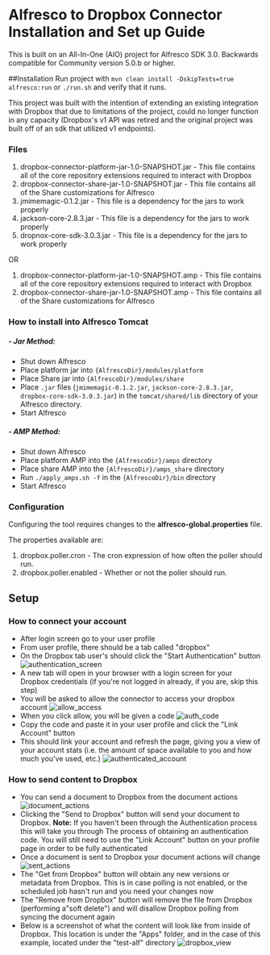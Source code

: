 # Alfresco to Dropbox Connector Installation and Set up Guide


This is built on an All-In-One (AIO) project for Alfresco SDK 3.0.  Backwards compatible for Community version 5.0.b or higher. 

##Installation
Run project with `mvn clean install -DskipTests=true alfresco:run` or `./run.sh` and verify that it runs.

This project was built with the intention of extending an existing
 integration with Dropbox that due to limitations of the project, 
 could no longer function in any capacity (Dropbox's v1 API 
 was retired and the original project was built off of an sdk that utilized v1 endpoints). 
 
### Files
 
 1. dropbox-connector-platform-jar-1.0-SNAPSHOT.jar - This file contains all of the core repository extensions required to interact with Dropbox  
 2. dropbox-connector-share-jar-1.0-SNAPSHOT.jar  - This file contains all of the Share customizations for Alfresco  
 3. jmimemagic-0.1.2.jar - This file is a dependency for the jars to work properly  
 4. jackson-core-2.8.3.jar - This file is a dependency for the jars to work properly  
 5. dropnox-core-sdk-3.0.3.jar - This file is a dependency for the jars to work properly  
 
 OR  
 1. dropbox-connector-platform-jar-1.0-SNAPSHOT.amp - This file contains all of the core repository extensions required to interact with Dropbox
 2. dropbox-connector-share-jar-1.0-SNAPSHOT.amp - This file contains all of the Share customizations for Alfresco
 
### How to install into Alfresco Tomcat

  ##### - Jar Method:
   * Shut down Alfresco
   * Place platform jar into `{AlfrescoDir}/modules/platform`
   * Place Share jar into `{AlfrescoDir}/modules/share`
   * Place `.jar` files
    (`jmimemagic-0.1.2.jar`, `jackson-core-2.8.3.jar`, `dropbox-core-sdk-3.0.3.jar`)
      in the `tomcat/shared/lib` directory of your Alfresco directory.
   * Start Alfresco
  
  ##### - AMP Method:
   * Shut down Alfresco 
   * Place platform AMP into the `{AlfrescoDir}/amps` directory
   * Place share AMP into the `{AlfrescoDir}/amps_share` directory
   * Run `./apply_amps.sh -f` in the `{AlfrescoDir}/bin` directory
   * Start Alfresco
   
### Configuration

Configuring the tool requires changes to the **alfresco-global.properties** file.

The properties available are:

 1. dropbox.poller.cron - The cron expression of how often the poller should run.
 2. dropbox.poller.enabled - Whether or not the poller should run.

## Setup   
### How to connect your account

 * After login screen go to your user profile
 * From user profile, there should be a tab called "dropbox"
 * On the Dropbox tab user's should click the "Start Authentication" button
 ![authentication_screen](AuthenticationScreen.png "Authentication Screen")
 * A new tab will open in your browser with a login screen for your Dropbox credentials
  (if you're not logged in already, if you are, skip this step)
 * You will be asked to allow the connector to access your dropbox account
 ![allow_access](AuthConfirmation.png "Allow Access")
 * When you click allow, you will be given a code
 ![auth_code](AuthCode.png "Authentication Code")
 * Copy the code and paste it in your user profile and click the  "Link Account" button
 * This should link your account and refresh the page, giving you a view of your account stats
 (i.e. the amount of space available to you and how much you've used, etc.)
 ![authenticated_account](AuthenticatedAccount.png "Authenticated Account")
 
### How to send content to Dropbox

 * You can send a document to Dropbox from the document actions
 ![document_actions](DocActionsToSend.png "Document Actions")
 * Clicking the "Send to Dropbox" button will send your document to Dropbox.
  **Note:** If you haven't been through the Authentication process this will take you through
  The process of obtaining an authentication code. You will still need to use the "Link Account"
  button on your profile page in order to be fully authenticated
 * Once a document is sent to Dropbox your document actions will change
 ![sent_actions](DocActionsSent.png "Synced Document Actions")
 * The "Get from Dropbox" button will obtain any new versions or metadata from
  Dropbox. This is in case polling is not enabled,
   or the scheduled job hasn't run and you need your changes now
 * The "Remove from Dropbox" button will remove the file from Dropbox
  (performing a"soft delete") and will disallow Dropbox polling
   from syncing the document again
 * Below is a screenshot of what the content will look like from inside of
 Dropbox. This location is under the "Apps" folder, and in the case of
 this example, located under the "test-alf" directory
 ![dropbox_view](InsideDropbox.png "Dropbox View")
 
 
 